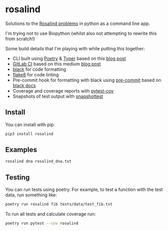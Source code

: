# rosalind

Solutions to the [Rosalind problems] in python as a command line app.

I'm trying not to use Biopython (whilst also not attempting to rewrite this from
scratch!)

Some build details that I'm playing with while putting this together:

- CLI built using [Poetry] & [Typer] based on this [blog post][pluralsight]
- [GitLab CI] based on this medium [blog post][medium]
- [black] for code formatting
- [flake8] for code linting
- Pre-commit hook for formatting with black using [pre-commit] based on
  [black docs]
- Coverage and coverage reports with [pytest-cov]
- Snapshots of test output with [snapshottest]

## Install

You can install with pip:

```bash
pip3 install rosalind
```

## Examples

``` bash
rosalind dna rosalind_dna.txt
```

## Testing

You can run tests using poetry. For example, to test a function with the test
data, run something like:

``` bash
poetry run rosalind fib tests/data/test_fib.txt
```

To run all tests and calculate coverage run:

``` bash
poetry run pytest --cov rosalind
```

[Rosalind problems]: http://rosalind.info/problems/
[Poetry]: https://python-poetry.org/
[Typer]: https://typer.tiangolo.com/
[pluralsight]: https://www.pluralsight.com/tech-blog/python-cli-utilities-with-poetry-and-typer/
[black]: https://black.readthedocs.io/en/stable/index.html
[flake8]: https://flake8.pycqa.org/en/latest/
[GitLab CI]: https://docs.gitlab.com/ee/ci/
[medium]: https://medium.com/@paweldudzinski/python-applications-continuous-integration-with-poetry-and-gitlab-pipelines-ac539888251a
[pre-commit]: https://pre-commit.com/
[black docs]: https://black.readthedocs.io/en/stable/version_control_integration.html
[pytest-cov]: https://pypi.org/project/pytest-cov/
[snapshottest]: https://pypi.org/project/snapshottest/
